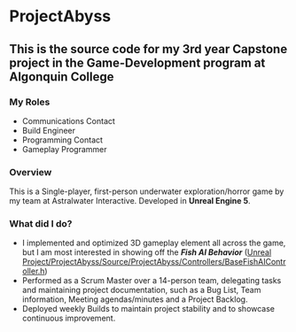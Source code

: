 # ProjectAbyss

## This is the source code for my 3rd year Capstone project in the Game-Development program at Algonquin College

### My Roles
- Communications Contact
- Build Engineer
- Programming Contact
- Gameplay Programmer

### Overview
This is a Single-player, first-person underwater exploration/horror game by my team at Astralwater Interactive.
Developed in **Unreal Engine 5**.

### What did I do?
- I implemented and optimized 3D gameplay element all across the game, but I am most interested in showing off the _**Fish AI Behavior**_ ([Unreal Project/ProjectAbyss/Source/ProjectAbyss/Controllers/BaseFishAIController.h](https://github.com/CrazyCreature24/ProjectAbyss/blob/main/Unreal%20Project/ProjectAbyss/Source/ProjectAbyss/Controllers/BaseFishAIController.h))
- Performed as a Scrum Master over a 14-person team, delegating tasks and maintaining project documentation, such as a Bug List, Team information, Meeting agendas/minutes and a Project Backlog.
- Deployed weekly Builds to maintain project stability and to showcase continuous improvement.
